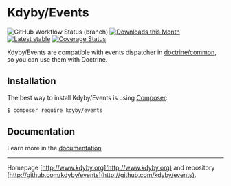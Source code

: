 Kdyby/Events
======

![GitHub Workflow Status (branch)](https://img.shields.io/github/workflow/status/Kdyby/Events/Package%20CI/master)
[![Downloads this Month](https://img.shields.io/packagist/dm/kdyby/events.svg)](https://packagist.org/packages/kdyby/events)
[![Latest stable](https://img.shields.io/packagist/v/kdyby/events.svg)](https://packagist.org/packages/kdyby/events)
[![Coverage Status](https://coveralls.io/repos/github/Kdyby/Events/badge.svg?branch=master)](https://coveralls.io/github/Kdyby/Events?branch=master)

Kdyby/Events are compatible with events dispatcher in [doctrine/common](https://github.com/doctrine/common), so you can use them with Doctrine.

Installation
------------

The best way to install Kdyby/Events is using  [Composer](http://getcomposer.org/):

```sh
$ composer require kdyby/events
```

Documentation
------------

Learn more in the [documentation](https://github.com/Kdyby/Events/blob/master/docs/en/index.md).

-----

Homepage [http://www.kdyby.org](http://www.kdyby.org) and repository [http://github.com/kdyby/events](http://github.com/kdyby/events).
